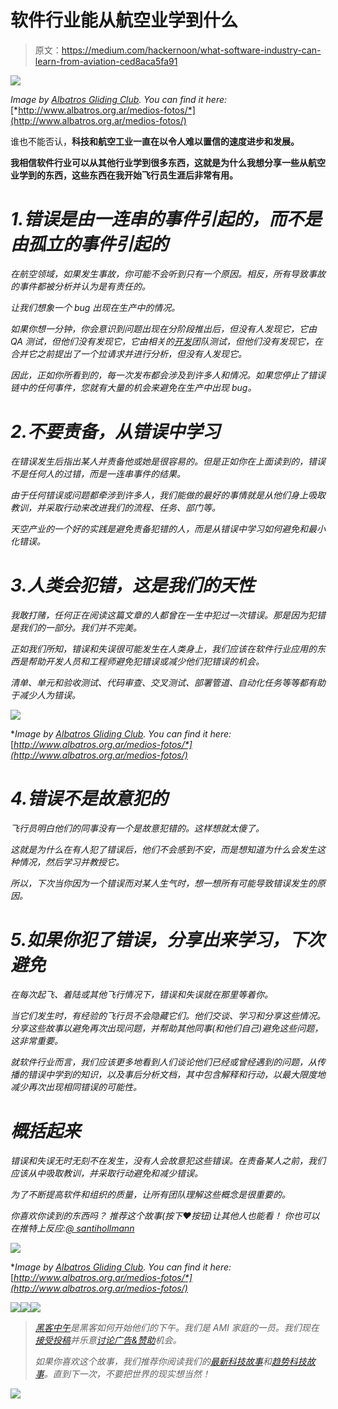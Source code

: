 # 软件行业能从航空业学到什么

> 原文：<https://medium.com/hackernoon/what-software-industry-can-learn-from-aviation-ced8aca5fa91>

![](img/ba78ba73a07b0d54d2db1db8ef695f93.png)

*Image by* [*Albatros Gliding Club*](http://www.albatros.org.ar/)*. You can find it here:* [*http://www.albatros.org.ar/medios-fotos/*](http://www.albatros.org.ar/medios-fotos/)

谁也不能否认，[](https://hackernoon.com/tagged/technology)**科技和航空工业一直在以令人难以置信的速度进步和发展。**

**我相信软件行业可以从其他行业学到很多东西，这就是为什么我想分享一些从航空业学到的东西，这些东西在我开始飞行员生涯后非常有用。**

# *1.错误是由一连串的事件引起的，而不是由孤立的事件引起的*

*在航空领域，如果发生事故，你可能不会听到只有一个原因。相反，所有导致事故的事件都被分析并认为是有责任的。*

*让我们想象一个 bug 出现在生产中的情况。*

*如果你想一分钟，你会意识到问题出现在分阶段推出后，但没有人发现它，它由 QA 测试，但他们没有发现它，它由相关的[开发](https://hackernoon.com/tagged/development)团队测试，但他们没有发现它，在合并它之前提出了一个拉请求并进行分析，但没有人发现它。*

*因此，正如你所看到的，每一次发布都会涉及到许多人和情况。如果您停止了错误链中的任何事件，您就有大量的机会来避免在生产中出现 bug。*

# *2.不要责备，从错误中学习*

*在错误发生后指出某人并责备他或她是很容易的。但是正如你在上面读到的，错误不是任何人的过错，而是一连串事件的结果。*

*由于任何错误或问题都牵涉到许多人，我们能做的最好的事情就是从他们身上吸取教训，并采取行动来改进我们的流程、任务、部门等。*

*天空产业的一个好的实践是避免责备犯错的人，而是从错误中学习如何避免和最小化错误。*

# *3.人类会犯错，这是我们的天性*

*我敢打赌，任何正在阅读这篇文章的人都曾在一生中犯过一次错误。那是因为犯错是我们的一部分。我们并不完美。*

*正如我们所知，错误和失误很可能发生在人类身上，我们应该在软件行业应用的东西是帮助开发人员和工程师避免犯错误或减少他们犯错误的机会。*

*清单、单元和验收测试、代码审查、交叉测试、部署管道、自动化任务等等都有助于减少人为错误。*

*![](img/d43f6c235d769683caef0e1e07917d4b.png)*

**Image by* [*Albatros Gliding Club*](http://www.albatros.org.ar/)*. You can find it here:* [*http://www.albatros.org.ar/medios-fotos/*](http://www.albatros.org.ar/medios-fotos/)*

# *4.错误不是故意犯的*

*飞行员明白他们的同事没有一个是故意犯错的。这样想就太傻了。*

*这就是为什么在有人犯了错误后，他们不会感到不安，而是想知道为什么会发生这种情况，然后学习并教授它。*

*所以，下次当你因为一个错误而对某人生气时，想一想所有可能导致错误发生的原因。*

# *5.如果你犯了错误，分享出来学习，下次避免*

*在每次起飞、着陆或其他飞行情况下，错误和失误就在那里等着你。*

*当它们发生时，有经验的飞行员不会隐藏它们。他们交谈、学习和分享这些情况。分享这些故事以避免再次出现问题，并帮助其他同事(和他们自己)避免这些问题，这非常重要。*

*就软件行业而言，我们应该更多地看到人们谈论他们已经或曾经遇到的问题，从传播的错误中学到的知识，以及事后分析文档，其中包含解释和行动，以最大限度地减少再次出现相同错误的可能性。*

# *概括起来*

*错误和失误无时无刻不在发生，没有人会故意犯这些错误。在责备某人之前，我们应该从中吸取教训，并采取行动避免和减少错误。*

*为了不断提高软件和组织的质量，让所有团队理解这些概念是很重要的。*

*你喜欢你读到的东西吗？ *推荐这个故事(按下❤按钮)让其他人也能看！
你也可以在推特上反应:*[*@ santihollmann*](http://www.twitter.com/santihollmann)*

*![](img/64258e130e1832600f1ccd0def346b45.png)*

**Image by* [*Albatros Gliding Club*](http://www.albatros.org.ar/)*. You can find it here:* [*http://www.albatros.org.ar/medios-fotos/*](http://www.albatros.org.ar/medios-fotos/)*

*[![](img/50ef4044ecd4e250b5d50f368b775d38.png)](http://bit.ly/HackernoonFB)**[![](img/979d9a46439d5aebbdcdca574e21dc81.png)](https://goo.gl/k7XYbx)**[![](img/2930ba6bd2c12218fdbbf7e02c8746ff.png)](https://goo.gl/4ofytp)*

> *[黑客中午](http://bit.ly/Hackernoon)是黑客如何开始他们的下午。我们是 AMI 家庭的一员。我们现在[接受投稿](http://bit.ly/hackernoonsubmission)并乐意[讨论广告&赞助](mailto:partners@amipublications.com)机会。*
> 
> *如果你喜欢这个故事，我们推荐你阅读我们的[最新科技故事](http://bit.ly/hackernoonlatestt)和[趋势科技故事](https://hackernoon.com/trending)。直到下一次，不要把世界的现实想当然！*

*[![](img/be0ca55ba73a573dce11effb2ee80d56.png)](https://goo.gl/Ahtev1)*